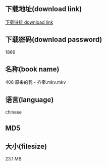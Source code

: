 ## 下载地址(download link)
[下载链接 download link](https://tutu365.netlify.app/?s=406+%E5%8E%9F%E6%9D%A5%E7%9A%84%E6%88%91+-+%E9%BD%90%E7%A7%A6.mkv)

## 下载密码(download password)
1866

## 名称(book name)
406 原来的我 - 齐秦.mkv.mkv

## 语言(language)
chinese

## MD5


## 大小(filesize)
23.1 MB
